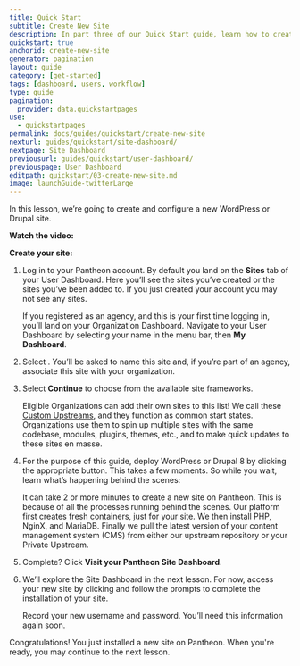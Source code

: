 ```yaml
---
title: Quick Start
subtitle: Create New Site
description: In part three of our Quick Start guide, learn how to create your new Pantheon site.
quickstart: true
anchorid: create-new-site
generator: pagination
layout: guide
category: [get-started]
tags: [dashboard, users, workflow]
type: guide
pagination:
  provider: data.quickstartpages
use:
  - quickstartpages
permalink: docs/guides/quickstart/create-new-site
nexturl: guides/quickstart/site-dashboard/
nextpage: Site Dashboard
previousurl: guides/quickstart/user-dashboard/
previouspage: User Dashboard
editpath: quickstart/03-create-new-site.md
image: launchGuide-twitterLarge
---
```


In this lesson, we’re going to create and configure a new WordPress or Drupal site.

**Watch the video:**

<Youtube src="NBL2Ejh8TI4" title="Create New Site" />

**Create your site:**

1. Log in to your Pantheon account. By default you land on the **Sites** tab of your User Dashboard. Here you’ll see the sites you’ve created or the sites you’ve been added to. If you just created your account you may not see any sites.

   <Alert title="Note" type="info">

   If you registered as an agency, and this is your first time logging in, you’ll land on your Organization Dashboard. Navigate to your User Dashboard by selecting your name in the menu bar, then **My Dashboard**.

   </Alert>

2. Select <Icon icon="plus" text="Create New Site"/>. You’ll be asked to name this site and, if you’re part of an agency, associate this site with your organization.

3. Select **Continue** to choose from the available site frameworks.

   <Alert title="Note" type="info">

   Eligible Organizations can add their own sites to this list! We call these [Custom Upstreams](/custom-upstream), and they function as common start states. Organizations use them to spin up multiple sites with the same codebase, modules, plugins, themes, etc., and to make quick updates to these sites en masse.

   </Alert>

4. For the purpose of this guide, deploy WordPress or Drupal 8 by clicking the appropriate button. This takes a few moments. So while you wait, learn what’s happening behind the scenes:

   <Accordion title="Deploy a Site on Pantheon (optional)" icon="lightbulb" id="understand-deploy" >

   It can take 2 or more minutes to create a new site on Pantheon. This is because of all the processes running behind the scenes. Our platform first creates fresh containers, just for your site. We then install PHP, NginX, and MariaDB. Finally we pull the latest version of your content management system (CMS) from either our upstream repository or your Private Upstream.

   </Accordion>

5. Complete? Click **Visit your Pantheon Site Dashboard**.

6. We’ll explore the Site Dashboard in the next lesson. For now, access your new site by clicking <Icon icon="new-window-alt" text="Visit Development Site"/> and follow the prompts to complete the installation of your site.

   <Alert title="Note" type="info">

   Record your new username and password. You’ll need this information again soon.

   </Alert>

Congratulations! You just installed a new site on Pantheon. When you're ready, you may continue to the next lesson.
